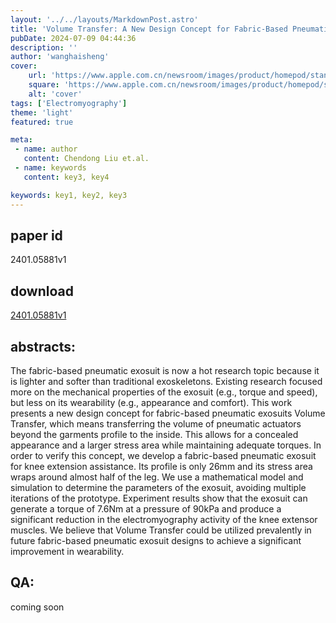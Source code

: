 ```yaml
---
layout: '../../layouts/MarkdownPost.astro'
title: 'Volume Transfer: A New Design Concept for Fabric-Based Pneumatic Exosuits'
pubDate: 2024-07-09 04:44:36
description: ''
author: 'wanghaisheng'
cover:
    url: 'https://www.apple.com.cn/newsroom/images/product/homepod/standard/Apple-HomePod-hero-230118_big.jpg.large_2x.jpg'
    square: 'https://www.apple.com.cn/newsroom/images/product/homepod/standard/Apple-HomePod-hero-230118_big.jpg.large_2x.jpg'
    alt: 'cover'
tags: ['Electromyography'] 
theme: 'light'
featured: true

meta:
 - name: author
   content: Chendong Liu et.al.
 - name: keywords
   content: key3, key4

keywords: key1, key2, key3
---
```


## paper id
2401.05881v1
## download
[2401.05881v1](http://arxiv.org/abs/2401.05881v1)
## abstracts:
The fabric-based pneumatic exosuit is now a hot research topic because it is lighter and softer than traditional exoskeletons. Existing research focused more on the mechanical properties of the exosuit (e.g., torque and speed), but less on its wearability (e.g., appearance and comfort). This work presents a new design concept for fabric-based pneumatic exosuits Volume Transfer, which means transferring the volume of pneumatic actuators beyond the garments profile to the inside. This allows for a concealed appearance and a larger stress area while maintaining adequate torques. In order to verify this concept, we develop a fabric-based pneumatic exosuit for knee extension assistance. Its profile is only 26mm and its stress area wraps around almost half of the leg. We use a mathematical model and simulation to determine the parameters of the exosuit, avoiding multiple iterations of the prototype. Experiment results show that the exosuit can generate a torque of 7.6Nm at a pressure of 90kPa and produce a significant reduction in the electromyography activity of the knee extensor muscles. We believe that Volume Transfer could be utilized prevalently in future fabric-based pneumatic exosuit designs to achieve a significant improvement in wearability.
## QA:
coming soon
